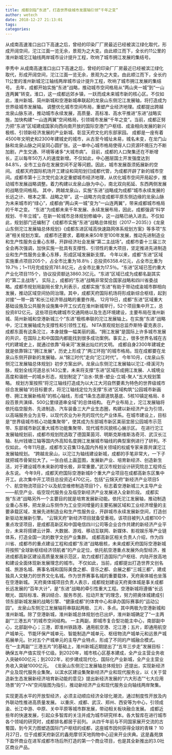 ```yaml
---
title: 成都剑指“东进”，打造世界级城市发展轴引领“千年之变”
author: wetech
date: 2018-12-27 21:13:01
tags: 
categories: 
---
```

从成南高速淮口出口下高速之后，曾经的印染厂厂房最近已经被滨江绿化取代，形成开阔空间，沱江江面一览无余，景观为之大变。由此顺江而下，全长约11公里的淮州新城沱江轴线两岸城市设计提升工程，吹响了城市拥江发展的集结号。
<!-- more -->
李秀中
从成南高速淮口出口下高速之后，曾经的印染厂厂房最近已经被滨江绿化取代，形成开阔空间，沱江江面一览无余，景观为之大变。由此顺江而下，全长约11公里的淮州新城沱江轴线两岸城市设计提升工程，吹响了城市拥江发展的集结号。
去年，成都开始实施“东进”战略，推动城市空间格局从“两山夹一城”到“一山连两翼”转变。淮口，这一成都远郊乡镇，一跃而成未来城市新的核心区。不仅如此，淮州新城、简州新城和空港新城串联起的龙泉山东侧沱江发展轴，将打造成为世界级城市发展轴。
调整优化城市空间布局，重塑产业经济地理。成都提出跨越龙泉山脉东进，推动城市永续发展，高质量、高标准、高水平推进“东进”战略实施，加快构建“一山连两翼”空间格局，引领城市发展“千年之变”。当前，成都正努力把“东进”区域建成国家向西向南开放的国际空港门户枢纽、成渝相向发展的新兴极核、引领新经济发展的产业新城、彰显天府文化的东部家园。
成都是一座有着4500年文明史和2300年建城史的城市，从古至今城址未易，城名未变，在龙门山脉和龙泉山脉之间呈同心圆扩张。这一单中心城市格局使得人口资源环境压力不断加剧，产生交通、环境等诸多“大城市病”。
目前，成都的人口聚集还在不断增长，正以每年50万人的速度新增。不仅如此，中心圈层国土开发强度达到84.8%，全市工业存在发展空间不足等问题。因此，城市发展亟须拓展新的空间。
成都天府国际机场开工建设和简阳划归成都代管，为成都开辟了新的城市空间。成都市第十三次党代会决定重塑城市经济地理，从优化城市空间开局起步，推动城市发展战略调整。着力构建以龙泉山脉为中心，南北双向拓延、东西两侧发展的战略空间格局。
其中，跨越龙泉山，实施“东进”战略成为成都“城市永续发展的长远之计、根本之策、战略之举”。这一战略方向变成都平原东侧边缘的龙泉山脉为未来城市的“绿心”，成都由“两山夹一城”变为“一山连两翼”，带来成都城市格局的千年之变。
“东进”为成都未来千年发展、永续发展布局，因此，成都强调“科学规划、千年立城”。在新一轮城市总体规划修编中，这一战略已纳入进去。不仅如此，规划部门还编制了《成都市实施“东进”战略总体规划（2017－2035）》《龙泉山东侧沱江发展轴总体规划》《成都东进区域高快速路网体系规划方案》等多项“东进”相关规划方案。
成都市还要求，着眼未来50年至100年发展，推动先进制造业和生产性服务业重心东移，开辟经济社会发展“第二主战场”。成都市委十三届三次全会再次强调，加快实施一批具有支撑性、引领性的重大项目，坚定推进先进制造业和生产性服务业重心东移，形成区域发展新支撑。
今年以来，成都“东进”区域实施重点项目205个，占全市比重为18.8％；总投资6358.4亿元，占全市比重为19.7％；1~11月完成投资781.8亿元，占全市比重为17.5％。“东进”区域已签约重大产业化项目115个，协议投资额达3860.3亿元。“东进”区域已成为成都名副其实的“第二主战场”。
实际上，成都的“东进”战略非常契合国家战略和四川省委战略。成都市规划局副局长曾九利表示，成都实施“东进”有助于带动成渝城市群相向发展，推动区域空间协同治理。其中，成都天府国际机场将形成新综合枢纽，起到对接“一带一路”和长江经济带战略的重要作用。
12月19日，成都“东进”区域重大基础设施及公共服务设施集中开工仪式在淮州新城举行，52个项目集中开工，总投资812亿元。这些项目构建城市交通网络以及生态环境建设，主要布局在淮州新城、简州新城和空港新城三个“东进”极核串联的沱江发展轴上。在实施“东进”战略中，沱江发展轴成为支撑性和引领性工程。
NITA景观规划总监乔斯特·霍克表示，成都东面有这条沱江，本身就像一幅美丽的画。“拥江发展”是国际上许多城市发展的共识，在国际上和中国国内都能找到很多成功案例。事实上，很多世界名城在古代的建城史上，就通过依靠“母亲河”发展出灿烂的文明。
成都自身2300年建城史就是依靠锦江“拥江发展”，历史上形成了“两江环抱”的城市格局。现在成都要在龙泉山东侧开辟新的发展轴，从“锦江时代”走向“沱江时代”。
今年10月，《龙泉山东侧沱江发展轴总体规划》初步方案出炉。龙泉山东侧沱江发展轴以沱江-绛溪河为脉，规划全线河道总长143公里，未来将支撑“东进”区域形成拥江发展、人城境业高度和谐统一的城乡形态，规划制定了“治水-筑景-塑业-立城-聚人”五大规划策略。
规划方案按照“将沱江轴线打造成为以大江大河自然要素为特色的世界级城市综合发展轴”的目标要求，将沱江轴线定位为支撑“东进”区域构筑“公园城市新画卷、拥江发展新格局”的核心轴线，形成“1条生态廊道筑基底、5核10镇定格局、8段百景共演绎、500公里绿道串全域”的总体结构。
在产业布局上，沱江发展轴将依托临空服务、先进制造、汽车装备三大产业生态圈，构建以新经济产业为引领，以高端服务业为主导，以现代农业为补充的现代化产业体系。在城市建设上，目标是“世界级城市核心功能集聚带”，使其成为东部城市新区美丽宜居公园城市示范带、东部城市新区重大城市功能集聚带、现代城市风貌核心展示区。
在进行沱江发展轴规划前，成都市规划院选取了德国莱茵河、明斯克斯维斯洛奇河、武汉长江轴、杭州钱塘江轴等国内外高知名度拥江发展城市轴线的典型案例进行了研判。不仅如此，今年11月底，成都市又召集13名国内外相关领域的权威专家来蓉共谋沱江发展轴规划。
“跨越龙泉山，以沱江为轴线建设新城，成都的手笔非常大，一下子就把城市骨架拉大了。一张白纸上画蓝图，发展新产业、培育新经济、创造新生活，对于建设城市未来新的增长极，非常重要。”武汉市规划设计研究院总工程师丘永东说。
今年9月，成都天府国际空港新城8个重大产业项目在成都高新东区集中开工。此次集中开工项目总投资近470亿元，包括“云锦天府”新经济产业项目5个、航空物流项目2个以及航空维修制造项目1个，标志着空港新城三大主导产业——航空产业、临空现代服务业及临空新经济产业发展进入全新阶段。
成都实施“东进”战略另外一个主要目的就是培育发展新动能。依托沱江发展轴，推动制造业重心东移，把龙泉山东侧作为工业空间增量的主要拓展区域和工业经济增量的主要承载区域，发展先进制造业和生产性服务业，开辟城市永续发展新空间，打造创新驱动发展新引擎。
“云锦天府”新经济项目就备受重视。该项目被列入成都100个重点攻坚项目，是成都高新区和中国电信四川公司等企业合作共建的新经济产业平台，未来将搭建云计算、大数据、游戏、移动互联网、新媒体、影视娱乐等产业链体系，打造全国一流的数字文创产业集群。
成都高新区相关负责人介绍，作为四川省、成都市的重点建设工程和成都“东进”战略极核，未来成都天府国际空港新城将按照“全球新枢纽经济领航者”的产业定位，依托航空港重点发展外向型经济，推进成都高新区建设高质量发展示范区，助力成都打造国际门户枢纽、内陆开放高地和建设全面体现新发展理念的城市。
不仅如此，当前，成都提出打造世界文创名城、旅游名城、赛事名城和国际美食之都、音乐之都、会展之都“三城三都”，建成独具人文魅力的世界文化名城。作为世界赛事名城的重要载体，天府奥体城也坐落在空港新城。
天府奥体城项目负责人表示，成都规划建设天府奥体城是事关成都长远发展的“百年大计”，是“东进”战略的牵引性重大工程。空港新城将遵循“长远眼光、国际标准、赛训结合、服务市民、拉动开发”的理念，努力把奥体城建成引领东部新城发展的战略引擎、“健康成都”的体育中心和承办国际赛事的“运动公园”。
龙泉山东侧沱江发展轴将串联起两极、三片、多点。其中两极为空港新城和淮州新城。除了空港新城，淮州新城总体规划也已出炉，淮州新城确定了“一主两副”“三港五片”的城市空间结构。
一主两副，即城市复合型功能主中心，南部副中心，北部副中心；三港，即淮州铁路港、通用航空港、沱江港；五片，即通用航空产城单元、节能环保产城单元、智能制造产城单元、枢纽物流产城单元和远景产城拓展单元。针对五个产城单元的主导产业特点，形成了不同的产城融合模式。
在“一主两副”“三港五片”的基础上，淮州新城近期提出了“五年三步走”发展目标：确保五年产值实现千亿级。到2020年，城市核心区基本建成，全产业主营业务收入突破600亿元；到2022年，初步建成现代化、国际化产业新城，全产业主营业务收入突破1000亿元。
《龙泉山东侧沱江发展轴总体规划》还提出，实现新经济产业及现代服务业集聚。以滨水区建设集聚新经济产业和现代服务业，以《关于营造新生态发展新经济培育新动能的意见》提出新经济发展的“六大形态”“七大应用场景”的“7+N”空间版图为指引，推动新经济产业和现代服务业向轴线两岸聚集。
 
 
实现更高水平的开放型经济，必须主动顺应经济全球化潮流，通过制度性开放及内外联动性推进高质量发展。
以重庆、成都、武汉、郑州、西安等为中心，引领成渝、长江中游、中原、关中平原等城市群发展，带动相关板块融合发展。
成都近些年的快速发展，引起众多智库的关注并成为城市研究样本。各大智库在进行城市各个领域的研究时，成都排名都居于前列。
从四千年前与不同国家展开交流的古蜀国，到今天力图塑造国际门户枢纽的成都，这座城市因何获得全球的青睐？
10月27日，位于成都天府新区的鑫苑摩邻天地购物中心迎来开业庆典。这是鑫苑旗下盈怀商业在进军成都市场后所打造的第一个商业项目，也是其全新推出的3.0社区商业产品。
